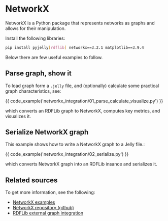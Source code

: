 # NetworkX

NetworkX is a Python package that represents networks as graphs and allows for their manipulation.

Install the following libraries:

```bash
pip install pyjelly[rdflib] networkx==3.2.1 matplotlib==3.9.4
```

Below there are few useful examples to follow.

## Parse graph, show it

To load graph form a `.jelly` file, and (optionally) calculate some practical graph characteristics, see:

{{ code_example('networkx_integration/01_parse_calculate_visualize.py') }}

which converts an RDFLib graph to NetworkX, computes key metrics, and visualizes it.

## Serialize NetworkX graph

This example shows how to write a NetworkX graph to a Jelly file.:

{{ code_example('networkx_integration/02_serialize.py') }}

which converts NetworkX graph into an RDFLib insance and serializes it.

## Related sources

To get more information, see the following:

- [NetworkX examples](https://networkx.org/documentation/stable/auto_examples/index.html)
- [NetworkX repository (github)](https://github.com/networkx/networkx)
- [RDFLib external graph integration](https://rdflib.readthedocs.io/en/7.1.0/_modules/rdflib/extras/external_graph_libs.html)